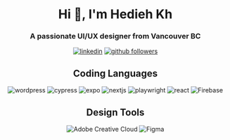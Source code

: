 <h1 align="center">Hi 👋, I'm Hedieh Kh</h1>
<h3 align="center">A passionate UI/UX designer from Vancouver BC</h3>
<p align="center">
<a href="https://www.linkedin.com/in/hedieh-kharaqani/">
<img alt="linkedin" title="Linkedin Profile" src="https://img.shields.io/badge/linkedin-%230077B5.svg?&style=for-the-badge&logo=linkedin&logoColor=white"/></a>
<a href="https://github.com/HediehKh">
<img alt="github followers" title="Follow me on Github" src="https://img.shields.io/github/followers/HediehKh?color=%23E1AD0E&labelColor=C79600&style=for-the-badge&logo=github&label=Follow"/></a>

<h2 align="center">Coding Languages</h2>
<div align="center">
<img alt="wordpress" src="https://img.shields.io/badge/Wordpress-21759B?style=for-the-badge&logo=wordpress&logoColor=white"/>
<img alt="cypress" src="https://img.shields.io/badge/Cypress-17202C?style=for-the-badge&logo=cypress&logoColor=white"/>
<img alt="expo" src="https://img.shields.io/badge/Expo-1B1F23?style=for-the-badge&logo=expo&logoColor=white"/>
<img alt="nextjs" src="https://img.shields.io/badge/next%20js-000000?style=for-the-badge&logo=nextdotjs&logoColor=white"/>
<img alt="playwright" src="https://img.shields.io/badge/Playwright-45ba4b?style=for-the-badge&logo=Playwright&logoColor=white"/>
<img alt="react" src="https://img.shields.io/badge/React-20232A?style=for-the-badge&logo=react&logoColor=61DAFB"/>
<img alt="Firebase" src="https://img.shields.io/badge/Firebase-039BE5?style=for-the-badge&logo=Firebase&logoColor=white"/> 
</div>

<h2 align="center">Design Tools</h2>
<div align="center">
<img alt="Adobe Creative Cloud" src="https://img.shields.io/badge/Adobe%20Creative%20Cloud-DA1F26?style=for-the-badge&logo=Adobe%20Creative%20Cloud&logoColor=white"/>
<img alt="Figma" src="https://img.shields.io/badge/Figma-F24E1E?style=for-the-badge&logo=figma&logoColor=white"/>
</div>


